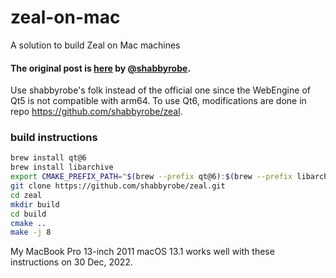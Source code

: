 # zeal-on-mac
A solution to build Zeal on Mac machines

#### The original post is [here](https://github.com/zealdocs/zeal/issues/1372#issuecomment-1063588413) by [@shabbyrobe](https://github.com/shabbyrobe).

Use shabbyrobe's folk instead of the official one since the WebEngine of Qt5 is not compatible with arm64. To use Qt6, modifications are done in repo https://github.com/shabbyrobe/zeal.


### build instructions
```bash
brew install qt@6
brew install libarchive
export CMAKE_PREFIX_PATH="$(brew --prefix qt@6):$(brew --prefix libarchive)"
git clone https://github.com/shabbyrobe/zeal.git
cd zeal
mkdir build
cd build
cmake ..
make -j 8

```

My MacBook Pro 13-inch 2011 macOS 13.1 works well with these instructions on 30 Dec, 2022.
